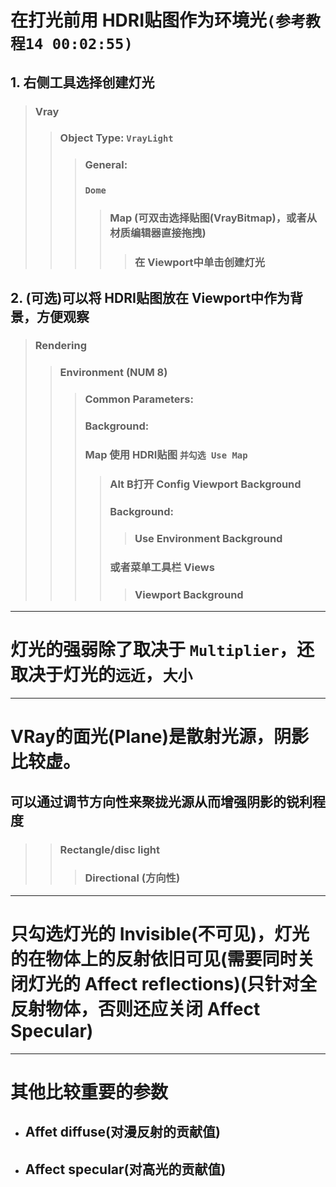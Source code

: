 # 在打光前用 HDRI贴图作为环境光`(参考教程14 00:02:55)`
  ## 1. 右侧工具选择创建灯光
   > ### Vray
   >> ### Object Type: `VrayLight`
   >>> ### General:
   >>> ### `Dome`
   >>>> ### Map (可双击选择贴图(VrayBitmap)，或者从材质编辑器直接拖拽)
   >>>>> ### 在 Viewport中单击创建灯光

  ## 2. (可选)可以将 HDRI贴图放在 Viewport中作为背景，方便观察
   > ### Rendering
   >> ### Environment (NUM 8)
   >>> ### Common Parameters:
   >>> ### Background:
   >>> ### Map 使用 HDRI贴图 `并勾选 Use Map`
   >>>> ### Alt B打开 Config Viewport Background
   >>>> ### Background:
   >>>>> ### Use Environment Background
   >>>> ### 或者菜单工具栏 Views
   >>>>> ### Viewport Background
---
# 灯光的强弱除了取决于 `Multiplier`，还取决于灯光的`远近`，`大小`
---
# VRay的面光(Plane)是散射光源，阴影比较虚。
  ## 可以通过调节方向性来聚拢光源从而增强阴影的锐利程度
  >> ### Rectangle/disc light
  >>> ### Directional (方向性)
---
# 只勾选灯光的 Invisible(不可见)，灯光的在物体上的反射依旧可见(需要同时关闭灯光的 Affect reflections)(只针对全反射物体，否则还应关闭 Affect Specular)
---
# 其他比较重要的参数
  * ## Affet diffuse(对漫反射的贡献值)
  * ## Affect specular(对高光的贡献值)
